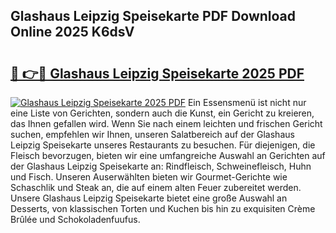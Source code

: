 ## Glashaus Leipzig Speisekarte PDF Download Online 2025 K6dsV

# <h2><a href="http://gc6oqr.nevu.top/?p=Glashaus+Leipzig+Speisekarte">🔗 👉🔴 Glashaus Leipzig Speisekarte 2025 PDF</a></h2>

[![Glashaus Leipzig Speisekarte 2025 PDF](https://i.imgur.com/dBaPXMq.png)](http://gc6oqr.nevu.top/?p=Glashaus+Leipzig+Speisekarte)
Ein Essensmenü ist nicht nur eine Liste von Gerichten, sondern auch die Kunst, ein Gericht zu kreieren, das Ihnen gefallen wird. Wenn Sie nach einem leichten und frischen Gericht suchen, empfehlen wir Ihnen, unseren Salatbereich auf der Glashaus Leipzig Speisekarte unseres Restaurants zu besuchen. Für diejenigen, die Fleisch bevorzugen, bieten wir eine umfangreiche Auswahl an Gerichten auf der Glashaus Leipzig Speisekarte an: Rindfleisch, Schweinefleisch, Huhn und Fisch. Unseren Auserwählten bieten wir Gourmet-Gerichte wie Schaschlik und Steak an, die auf einem alten Feuer zubereitet werden. Unsere Glashaus Leipzig Speisekarte bietet eine große Auswahl an Desserts, von klassischen Torten und Kuchen bis hin zu exquisiten Crème Brûlée und Schokoladenfuufus.
